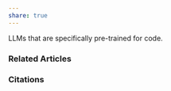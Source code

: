 ```yaml
---
share: true
---
```


LLMs that are specifically pre-trained for code.

### Related Articles

### Citations
